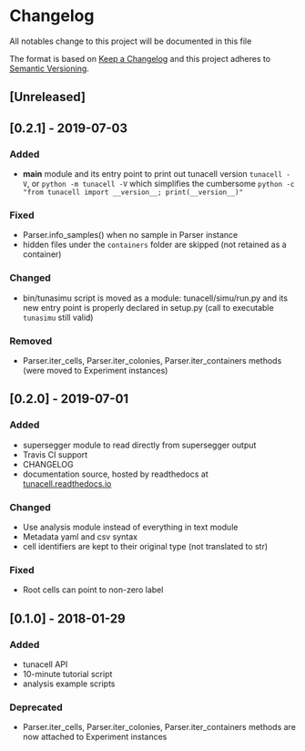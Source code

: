 # Changelog
All notables change to this project will be documented in this file

The format is based on [Keep a Changelog](http://keepachangelog.com/en/1.0.0/)
and this project adheres to [Semantic Versioning](http://semver.org/spec/v2.0.0.html).

## [Unreleased]

## [0.2.1] - 2019-07-03
### Added
- __main__ module and its entry point to print out tunacell version `tunacell -V`, or `python -m tunacell -V`
  which simplifies the cumbersome `python -c "from tunacell import __version__; print(__version__)"`

### Fixed
- Parser.info_samples() when no sample in Parser instance
- hidden files under the `containers` folder are skipped (not retained as a container)

### Changed
- bin/tunasimu script is moved as a module: tunacell/simu/run.py and its new entry point is properly declared in setup.py
  (call to executable `tunasimu` still valid)

### Removed
- Parser.iter_cells, Parser.iter_colonies, Parser.iter_containers methods (were moved to Experiment instances)

## [0.2.0] - 2019-07-01
### Added
- supersegger module to read directly from supersegger output
- Travis CI support
- CHANGELOG
- documentation source, hosted by readthedocs at [tunacell.readthedocs.io](https://tunacell.readthedocs.io/en/latest/)

### Changed
- Use analysis module instead of everything in text module
- Metadata yaml and csv syntax
- cell identifiers are kept to their original type (not translated to str)

### Fixed
- Root cells can point to non-zero label
  
## [0.1.0] - 2018-01-29
### Added
- tunacell API
- 10-minute tutorial script
- analysis example scripts

### Deprecated
- Parser.iter_cells, Parser.iter_colonies, Parser.iter_containers methods are now attached to Experiment instances
